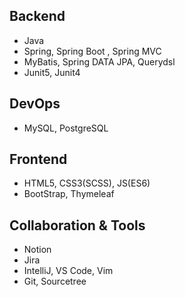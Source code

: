 
## Backend
- Java
- Spring, Spring Boot , Spring MVC
- MyBatis, Spring DATA JPA, Querydsl
- Junit5, Junit4

## DevOps
- MySQL, PostgreSQL

## Frontend
- HTML5, CSS3(SCSS), JS(ES6)
- BootStrap, Thymeleaf

## Collaboration & Tools
- Notion
- Jira
- IntelliJ, VS Code, Vim
- Git, Sourcetree
